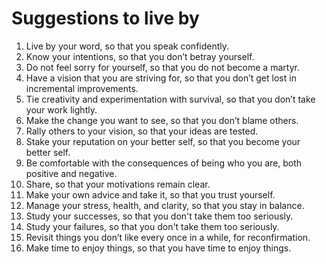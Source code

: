 Suggestions to live by
======================

1. Live by your word, so that you speak confidently.
2. Know your intentions, so that you don’t betray yourself.
3. Do not feel sorry for yourself, so that you do not become a martyr.
4. Have a vision that you are striving for, so that you don’t get lost in incremental improvements.
5. Tie creativity and experimentation with survival, so that you don’t take your work lightly.
6. Make the change you want to see, so that you don’t blame others.
7. Rally others to your vision, so that your ideas are tested.
8. Stake your reputation on your better self, so that you become your better self.
9. Be comfortable with the consequences of being who you are, both positive and negative.
10. Share, so that your motivations remain clear.
11. Make your own advice and take it, so that you trust yourself.
12. Manage your stress, health, and clarity, so that you stay in balance.
13. Study your successes, so that you don't take them too seriously.
14. Study your failures, so that you don't take them too seriously.
14. Revisit things you don’t like every once in a while, for reconfirmation.
15. Make time to enjoy things, so that you have time to enjoy things.
